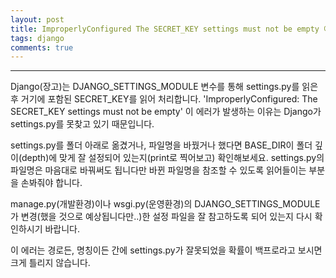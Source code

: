 ```yaml
---
layout: post
title: ImproperlyConfigured The SECRET_KEY settings must not be empty 에러가 발생하는 이유
tags: django
comments: true
---
```


---

Django(장고)는 DJANGO_SETTINGS_MODULE 변수를 통해 settings.py를 읽은 후 거기에 포함된 SECRET_KEY를 읽어 처리합니다. 'ImproperlyConfigured: The SECRET_KEY settings must not be empty' 이 에러가 발생하는 이유는 Django가 settings.py를 못찾고 있기 때문입니다.  

settings.py를 폴더 아래로 옮겼거나, 파일명을 바꿨거나 했다면 BASE_DIR이 폴더 깊이(depth)에 맞게 잘 설정되어 있는지(print로 찍어보고) 확인해보세요. settings.py의 파일명은 마음대로 바꿔써도 됩니다만 바뀐 파일명을 참조할 수 있도록 읽어들이는 부분을 손봐줘야 합니다.  

manage.py(개발환경)이나 wsgi.py(운영환경)의 DJANGO_SETTINGS_MODULE가 변경(했을 것으로 예상됩니다만..)한 설정 파일을 잘 참고하도록 되어 있는지 다시 확인하시기 바랍니다.   

이 에러는 경로든, 명칭이든 간에 settings.py가 잘못되었을 확률이 백프로라고 보시면 크게 틀리지 않습니다.   
